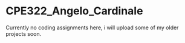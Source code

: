 # CPE322_Angelo_Cardinale
Currently no coding assignments here, i will upload some of my older projects soon.

